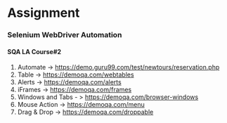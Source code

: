# Assignment
### Selenium WebDriver Automation
#### SQA LA Course#2
1. Automate -> https://demo.guru99.com/test/newtours/reservation.php
2. Table -> https://demoqa.com/webtables
3. Alerts -> https://demoqa.com/alerts
4. iFrames -> https://demoqa.com/frames
5. Windows and Tabs - > https://demoqa.com/browser-windows
6. Mouse Action -> https://demoqa.com/menu
7. Drag & Drop -> https://demoqa.com/droppable